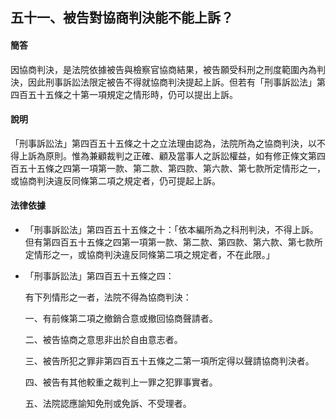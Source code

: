 ## 五十一、被告對協商判決能不能上訴？

#### 簡答

因協商判決，是法院依據被告與檢察官協商結果，被告願受科刑之刑度範圍內為判決，因此刑事訴訟法限定被告不得就協商判決提起上訴。但若有「刑事訴訟法」第四百五十五條之十第一項規定之情形時，仍可以提出上訴。

#### 說明

「刑事訴訟法」第四百五十五條之十之立法理由認為，法院所為之協商判決，以不得上訴為原則。惟為兼顧裁判之正確、顧及當事人之訴訟權益，如有修正條文第四百五十五條之四第一項第一款、第二款、第四款、第六款、第七款所定情形之一，或協商判決違反同條第二項之規定者，仍可提起上訴。

#### 法律依據

* 「刑事訴訟法」第四百五十五條之十：「依本編所為之科刑判決，不得上訴。但有第四百五十五條之四第一項第一款、第二款、第四款、第六款、第七款所定情形之一，或協商判決違反同條第二項之規定者，不在此限。」

* 「刑事訴訟法」第四百五十五條之四：

   有下列情形之一者，法院不得為協商判決：

   一、有前條第二項之撤銷合意或撤回協商聲請者。

   二、被告協商之意思非出於自由意志者。

   三、被告所犯之罪非第四百五十五條之二第一項所定得以聲請協商判決者。

   四、被告有其他較重之裁判上一罪之犯罪事實者。

   五、法院認應諭知免刑或免訴、不受理者。
